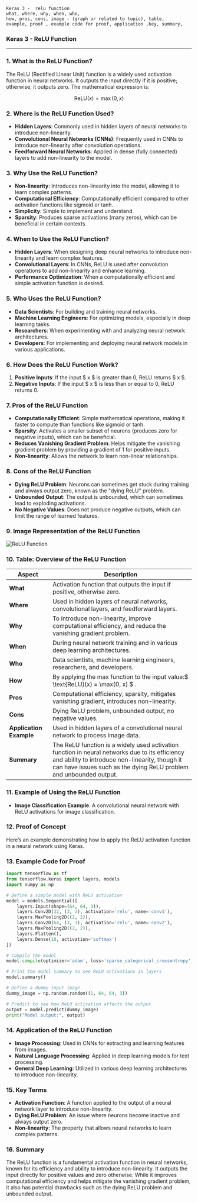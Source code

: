 ```code
Keras 3 -  relu function
what, where, why, when, who, 
how, pros, cons, image - (graph or related to topic), table,
example, proof , example code for proof, application ,key, summary,
```

<body>

 <link rel="stylesheet" href="https://cdnjs.cloudflare.com/ajax/libs/KaTeX/0.15.2/katex.min.css">
    <script src="https://cdnjs.cloudflare.com/ajax/libs/KaTeX/0.15.2/katex.min.js"></script>
    <script src="https://cdnjs.cloudflare.com/ajax/libs/KaTeX/0.15.2/contrib/auto-render.min.js"></script>
    <script>
        document.addEventListener("DOMContentLoaded", function() {
            renderMathInElement(document.body, {
                delimiters: [
                    { left: "$$", right: "$$", display: true },
                    { left: "$", right: "$", display: false }
                ]
            });
        });
    </script>   
   
</body>

### **Keras 3 - ReLU Function**

---

### **1. What is the ReLU Function?**

The ReLU (Rectified Linear Unit) function is a widely used activation function in neural networks. It outputs the input directly if it is positive; otherwise, it outputs zero. The mathematical expression is:

 $$ \text{ReLU}(x) = \max(0, x) $$


### **2. Where is the ReLU Function Used?**

- **Hidden Layers**: Commonly used in hidden layers of neural networks to introduce non-linearity.
- **Convolutional Neural Networks (CNNs)**: Frequently used in CNNs to introduce non-linearity after convolution operations.
- **Feedforward Neural Networks**: Applied in dense (fully connected) layers to add non-linearity to the model.

### **3. Why Use the ReLU Function?**

- **Non-linearity**: Introduces non-linearity into the model, allowing it to learn complex patterns.
- **Computational Efficiency**: Computationally efficient compared to other activation functions like sigmoid or tanh.
- **Simplicity**: Simple to implement and understand.
- **Sparsity**: Produces sparse activations (many zeros), which can be beneficial in certain contexts.

### **4. When to Use the ReLU Function?**

- **Hidden Layers**: When designing deep neural networks to introduce non-linearity and learn complex features.
- **Convolutional Layers**: In CNNs, ReLU is used after convolution operations to add non-linearity and enhance learning.
- **Performance Optimization**: When a computationally efficient and simple activation function is desired.

### **5. Who Uses the ReLU Function?**

- **Data Scientists**: For building and training neural networks.
- **Machine Learning Engineers**: For optimizing models, especially in deep learning tasks.
- **Researchers**: When experimenting with and analyzing neural network architectures.
- **Developers**: For implementing and deploying neural network models in various applications.

### **6. How Does the ReLU Function Work?**

1. **Positive Inputs**: If the input $ x $ is greater than 0, ReLU returns  $ x $.
2. **Negative Inputs**: If the input $ x $ is less than or equal to 0, ReLU returns 0.

### **7. Pros of the ReLU Function**

- **Computationally Efficient**: Simple mathematical operations, making it faster to compute than functions like sigmoid or tanh.
- **Sparsity**: Activates a smaller subset of neurons (produces zero for negative inputs), which can be beneficial.
- **Reduces Vanishing Gradient Problem**: Helps mitigate the vanishing gradient problem by providing a gradient of 1 for positive inputs.
- **Non-linearity**: Allows the network to learn non-linear relationships.

### **8. Cons of the ReLU Function**

- **Dying ReLU Problem**: Neurons can sometimes get stuck during training and always output zero, known as the "dying ReLU" problem.
- **Unbounded Output**: The output is unbounded, which can sometimes lead to exploding activations.
- **No Negative Values**: Does not produce negative outputs, which can limit the range of learned features.

### **9. Image Representation of the ReLU Function**

![ReLU Function](https://engineer-ece.github.io/Keras-learn/Keras3/02.%20Layers%20API/02.%20Layer%20activations/01.%20relu%20function/relu_function.png)

### **10. Table: Overview of the ReLU Function**

| **Aspect**              | **Description**                                                                                                                                                                                                  |
| ----------------------------- | ---------------------------------------------------------------------------------------------------------------------------------------------------------------------------------------------------------------------- |
| **What**                | Activation function that outputs the input if positive, otherwise zero.                                                                                                                                                |
| **Where**               | Used in hidden layers of neural networks, convolutional layers, and feedforward layers.                                                                                                                                |
| **Why**                 | To introduce non-linearity, improve computational efficiency, and reduce the vanishing gradient problem.                                                                                                               |
| **When**                | During neural network training and in various deep learning architectures.                                                                                                                                             |
| **Who**                 | Data scientists, machine learning engineers, researchers, and developers.                                                                                                                                              |
| **How**                 | By applying the max function to the input value:$ \text{ReLU}(x) = \max(0, x)    $ .                                                                                                                                      |
| **Pros**                | Computational efficiency, sparsity, mitigates vanishing gradient, introduces non-linearity.                                                                                                                            |
| **Cons**                | Dying ReLU problem, unbounded output, no negative values.                                                                                                                                                              |
| **Application Example** | Used in hidden layers of a convolutional neural network to process image data.                                                                                                                                         |
| **Summary**             | The ReLU function is a widely used activation function in neural networks due to its efficiency and ability to introduce non-linearity, though it can have issues such as the dying ReLU problem and unbounded output. |

### **11. Example of Using the ReLU Function**

- **Image Classification Example**: A convolutional neural network with ReLU activations for image classification.

### **12. Proof of Concept**

Here’s an example demonstrating how to apply the ReLU activation function in a neural network using Keras.

### **13. Example Code for Proof**

```python
import tensorflow as tf
from tensorflow.keras import layers, models
import numpy as np

# Define a simple model with ReLU activation
model = models.Sequential([
    layers.Input(shape=(64, 64, 3)),
    layers.Conv2D(32, (3, 3), activation='relu', name='conv1'),
    layers.MaxPooling2D((2, 2)),
    layers.Conv2D(64, (3, 3), activation='relu', name='conv2'),
    layers.MaxPooling2D((2, 2)),
    layers.Flatten(),
    layers.Dense(10, activation='softmax')
])

# Compile the model
model.compile(optimizer='adam', loss='sparse_categorical_crossentropy')

# Print the model summary to see ReLU activations in layers
model.summary()

# Define a dummy input image
dummy_image = np.random.random((1, 64, 64, 3))

# Predict to see how ReLU activation affects the output
output = model.predict(dummy_image)
print("Model output:", output)
```

### **14. Application of the ReLU Function**

- **Image Processing**: Used in CNNs for extracting and learning features from images.
- **Natural Language Processing**: Applied in deep learning models for text processing.
- **General Deep Learning**: Utilized in various deep learning architectures to introduce non-linearity.

### **15. Key Terms**

- **Activation Function**: A function applied to the output of a neural network layer to introduce non-linearity.
- **Dying ReLU Problem**: An issue where neurons become inactive and always output zero.
- **Non-linearity**: The property that allows neural networks to learn complex patterns.

### **16. Summary**

The ReLU function is a fundamental activation function in neural networks, known for its efficiency and ability to introduce non-linearity. It outputs the input directly for positive values and zero otherwise. While it improves computational efficiency and helps mitigate the vanishing gradient problem, it also has potential drawbacks such as the dying ReLU problem and unbounded output.
